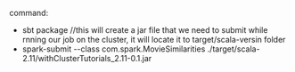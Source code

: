 command:
* sbt package //this will create a jar file that we need to submit while rnning our job on the cluster, it will locate it to target/scala-versin folder
* spark-submit --class com.spark.MovieSimilarities ./target/scala-2.11/withClusterTutorials_2.11-0.1.jar